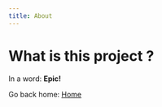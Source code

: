 ```yaml
---
title: About
---
```


# What is this project ?

In a word: **Epic!**

Go back home: [Home](/index.md)
